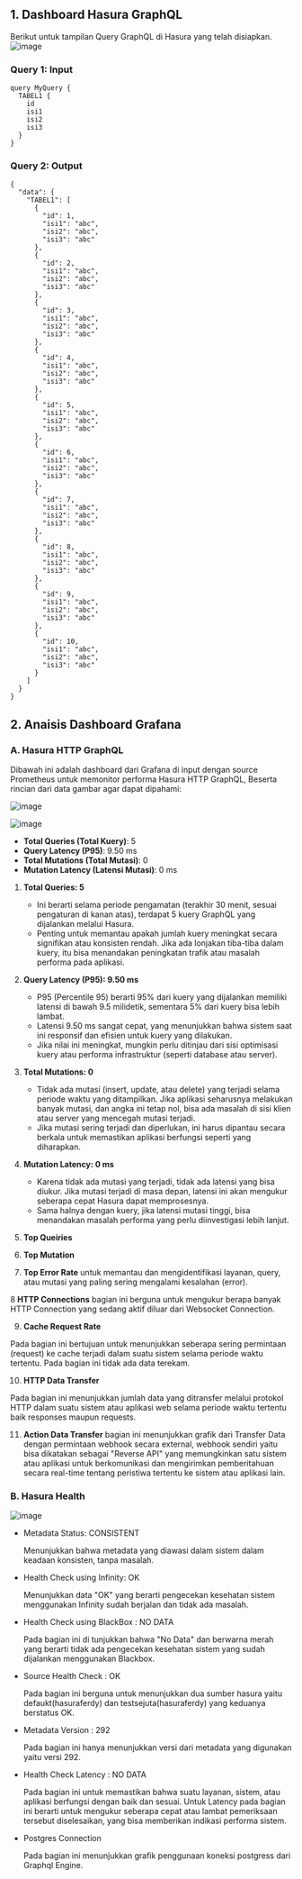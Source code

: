 ## 1. Dashboard Hasura GraphQL

Berikut untuk tampilan Query GraphQL di Hasura yang telah disiapkan.
![image](https://github.com/user-attachments/assets/e39e970d-fb69-4a72-a91b-6b73cfd9db0f)
### Query 1: Input 
```
query MyQuery {
  TABEL1 {
    id
    isi1
    isi2
    isi3
  }
} 
```
### Query 2: Output 
```
{
  "data": {
    "TABEL1": [
      {
        "id": 1,
        "isi1": "abc",
        "isi2": "abc",
        "isi3": "abc"
      },
      {
        "id": 2,
        "isi1": "abc",
        "isi2": "abc",
        "isi3": "abc"
      },
      {
        "id": 3,
        "isi1": "abc",
        "isi2": "abc",
        "isi3": "abc"
      },
      {
        "id": 4,
        "isi1": "abc",
        "isi2": "abc",
        "isi3": "abc"
      },
      {
        "id": 5,
        "isi1": "abc",
        "isi2": "abc",
        "isi3": "abc"
      },
      {
        "id": 6,
        "isi1": "abc",
        "isi2": "abc",
        "isi3": "abc"
      },
      {
        "id": 7,
        "isi1": "abc",
        "isi2": "abc",
        "isi3": "abc"
      },
      {
        "id": 8,
        "isi1": "abc",
        "isi2": "abc",
        "isi3": "abc"
      },
      {
        "id": 9,
        "isi1": "abc",
        "isi2": "abc",
        "isi3": "abc"
      },
      {
        "id": 10,
        "isi1": "abc",
        "isi2": "abc",
        "isi3": "abc"
      }
    ]
  }
}
```

## 2. Anaisis Dashboard Grafana 
### A. Hasura HTTP GraphQL
Dibawah ini adalah dashboard dari Grafana di input dengan source Prometheus untuk memonitor performa Hasura HTTP GraphQL, Beserta rincian dari data gambar agar dapat dipahami:

![image](https://github.com/user-attachments/assets/c3d51d41-f8f0-443e-9d55-5aee08716d8a)

![image](https://github.com/user-attachments/assets/109bd0ae-ec84-4539-970d-066679e76d41)

- **Total Queries (Total Kuery)**: 5
- **Query Latency (P95)**: 9.50 ms
- **Total Mutations (Total Mutasi)**: 0
- **Mutation Latency (Latensi Mutasi)**: 0 ms
  
1. **Total Queries: 5**
   - Ini berarti selama periode pengamatan (terakhir 30 menit, sesuai pengaturan di kanan atas), terdapat 5 kuery GraphQL yang dijalankan melalui Hasura.
   - Penting untuk memantau apakah jumlah kuery meningkat secara signifikan atau konsisten rendah. Jika ada lonjakan tiba-tiba dalam kuery, itu bisa menandakan peningkatan trafik atau masalah performa pada aplikasi.

2. **Query Latency (P95): 9.50 ms**
   - P95 (Percentile 95) berarti 95% dari kuery yang dijalankan memiliki latensi di bawah 9.5 milidetik, sementara 5% dari kuery bisa lebih lambat.
   - Latensi 9.50 ms sangat cepat, yang menunjukkan bahwa sistem saat ini responsif dan efisien untuk kuery yang dilakukan.
   - Jika nilai ini meningkat, mungkin perlu ditinjau dari sisi optimisasi kuery atau performa infrastruktur (seperti database atau server).

3. **Total Mutations: 0**
   - Tidak ada mutasi (insert, update, atau delete) yang terjadi selama periode waktu yang ditampilkan. Jika aplikasi seharusnya melakukan banyak mutasi, dan angka ini tetap nol, bisa ada masalah di sisi klien atau server yang mencegah mutasi terjadi.
   - Jika mutasi sering terjadi dan diperlukan, ini harus dipantau secara berkala untuk memastikan aplikasi berfungsi seperti yang diharapkan.

4. **Mutation Latency: 0 ms**
   - Karena tidak ada mutasi yang terjadi, tidak ada latensi yang bisa diukur. Jika mutasi terjadi di masa depan, latensi ini akan mengukur seberapa cepat Hasura dapat memprosesnya.
   - Sama halnya dengan kuery, jika latensi mutasi tinggi, bisa menandakan masalah performa yang perlu diinvestigasi lebih lanjut.
 
5. **Top Queiries**

6. **Top Mutation** 

7. **Top Error Rate**
  untuk memantau dan mengidentifikasi layanan, query, atau mutasi yang paling sering mengalami kesalahan (error).

8 **HTTP Connections**
 bagian ini berguna untuk mengukur berapa banyak HTTP Connection yang sedang aktif diluar dari Websocket Connection.

9. **Cache Request Rate**
  
  Pada bagian ini bertujuan untuk menunjukkan seberapa sering permintaan (request) ke cache terjadi dalam suatu sistem selama periode waktu tertentu. Pada bagian ini tidak ada data terekam.

10. **HTTP Data Transfer**

  Pada bagian ini menunjukkan jumlah data yang ditransfer melalui protokol HTTP dalam suatu sistem atau aplikasi web selama periode waktu tertentu baik responses maupun requests.

11.  **Action Data Transfer**
  bagian ini menunjukkan grafik dari Transfer Data dengan permintaan webhook secara external, webhook sendiri yaitu bisa dikatakan sebagai "Reverse API" yang memungkinkan satu sistem atau aplikasi untuk berkomunikasi dan mengirimkan pemberitahuan secara real-time tentang peristiwa tertentu ke sistem atau aplikasi lain.



### B. Hasura Health
![image](https://github.com/user-attachments/assets/2995b352-b845-4a25-bb0d-1d508990ec56)

* Metadata Status: CONSISTENT
  
  Menunjukkan bahwa metadata yang diawasi dalam sistem dalam keadaan konsisten, tanpa masalah.

* Health Check using Infinity: OK

  Menunjukkan data "OK" yang berarti pengecekan kesehatan sistem menggunakan Infinity sudah berjalan dan tidak ada masalah.

* Health Check using BlackBox : NO DATA

  Pada bagian ini di tunjukkan bahwa "No Data" dan berwarna merah yang berarti tidak ada pengecekan kesehatan sistem yang sudah dijalankan menggunakan Blackbox.

* Source Health Check : OK

  Pada bagian ini berguna untuk menunjukkan dua sumber hasura yaitu defaukt(hasuraferdy) dan testsejuta(hasuraferdy) yang keduanya berstatus OK.

* Metadata Version : 292

  Pada bagian ini hanya menunjukkan versi dari metadata yang digunakan yaitu versi 292.

* Health Check Latency : NO DATA

  Pada bagian ini untuk memastikan bahwa suatu layanan, sistem, atau aplikasi berfungsi dengan baik dan sesuai. Untuk Latency pada 
  bagian ini berarti untuk mengukur seberapa cepat atau lambat 
  pemeriksaan tersebut diselesaikan, yang bisa memberikan indikasi performa sistem.



* Postgres Connection

  Pada bagian ini menunjukkan grafik penggunaan koneksi postgress dari Graphql Engine.

